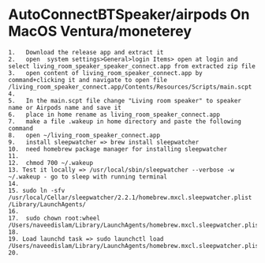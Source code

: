 # AutoConnectBTSpeaker/airpods On MacOS Ventura/moneterey
 
	1.	 Download the release app and extract it
	2.	 open  system settings>General>login Items> open at login and select living_room_speaker_speaker_connect.app from extracted zip file
	3.	 open content of living_room_speaker_connect.app by command+clicking it and navigate to open file /living_room_speaker_connect.app/Contents/Resources/Scripts/main.scpt
	4.	 
	5.	 In the main.scpt file change "Living room speaker" to speaker name or Airpods name and save it
	6.	 place in home rename as living_room_speaker_connect.app
	7.	 make a file .wakeup in home directory and paste the following command
	8.	 open ~/living_room_speaker_connect.app 
	9.	 install sleepwatcher => brew install sleepwatcher
	10.	 need homebrew package manager for installing sleepwatcher
	11.	
	12.	 chmod 700 ~/.wakeup
	13.	Test it locally => /usr/local/sbin/sleepwatcher --verbose -w ~/.wakeup - go to sleep with running terminal
	14.	
	15.	sudo ln -sfv /usr/local/Cellar/sleepwatcher/2.2.1/homebrew.mxcl.sleepwatcher.plist /Library/LaunchAgents/
	16.	
	17.	 sudo chown root:wheel /Users/naveedislam/Library/LaunchAgents/homebrew.mxcl.sleepwatcher.plist
	18.	
	19.	Load launchd task => sudo launchctl load /Users/naveedislam/Library/LaunchAgents/homebrew.mxcl.sleepwatcher.plist
	20.	
